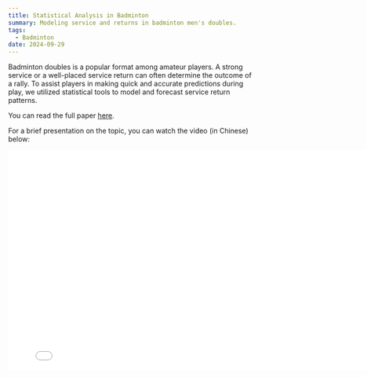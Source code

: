 ```yaml
---
title: Statistical Analysis in Badminton
summary: Modeling service and returns in badminton men's doubles.
tags:
  - Badminton
date: 2024-09-29
---
```


Badminton doubles is a popular format among amateur players. A strong service or a well-placed service return can often determine the outcome of a rally. To assist players in making quick and accurate predictions during play, we utilized statistical tools to model and forecast service return patterns.

You can read the full paper [here](https://arxiv.org/abs/2310.18572).

For a brief presentation on the topic, you can watch the video (in Chinese) below:

<div style="max-width: 100%;">
  <iframe src="//player.bilibili.com/player.html?bvid=BV1gUx7esEr1&high_quality=1" scrolling="no" border="0" frameborder="no" framespacing="0" allowfullscreen="true" width="800" height="450"> </iframe>
</div>
